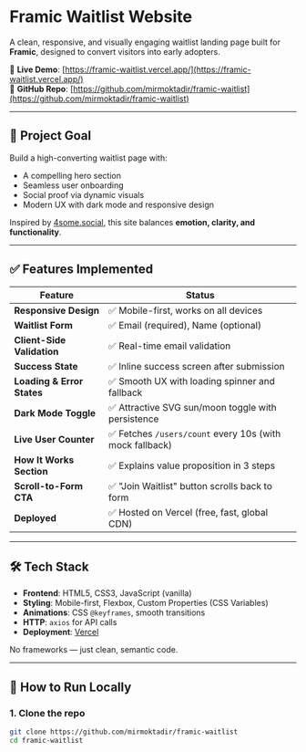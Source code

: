 # Framic Waitlist Website

A clean, responsive, and visually engaging waitlist landing page built for **Framic**, designed to convert visitors into early adopters.

🚀 **Live Demo**: [https://framic-waitlist.vercel.app/](https://framic-waitlist.vercel.app/)  
🐙 **GitHub Repo**: [https://github.com/mirmoktadir/framic-waitlist](https://github.com/mirmoktadir/framic-waitlist)

---

## 🎯 Project Goal

Build a high-converting waitlist page with:
- A compelling hero section
- Seamless user onboarding
- Social proof via dynamic visuals
- Modern UX with dark mode and responsive design

Inspired by [4some.social](https://4some.social), this site balances **emotion, clarity, and functionality**.

---

## ✅ Features Implemented

| Feature | Status |
|-------|--------|
| **Responsive Design** | ✅ Mobile-first, works on all devices |
| **Waitlist Form** | ✅ Email (required), Name (optional) |
| **Client-Side Validation** | ✅ Real-time email validation |
| **Success State** | ✅ Inline success screen after submission |
| **Loading & Error States** | ✅ Smooth UX with loading spinner and fallback |
| **Dark Mode Toggle** | ✅ Attractive SVG sun/moon toggle with persistence |
| **Live User Counter** | ✅ Fetches `/users/count` every 10s (with mock fallback) |
| **How It Works Section** | ✅ Explains value proposition in 3 steps |
| **Scroll-to-Form CTA** | ✅ "Join Waitlist" button scrolls back to form |
| **Deployed** | ✅ Hosted on Vercel (free, fast, global CDN) |

---

## 🛠️ Tech Stack

- **Frontend**: HTML5, CSS3, JavaScript (vanilla)
- **Styling**: Mobile-first, Flexbox, Custom Properties (CSS Variables)
- **Animations**: CSS `@keyframes`, smooth transitions
- **HTTP**: `axios` for API calls
- **Deployment**: [Vercel](https://vercel.com)

No frameworks — just clean, semantic code.

---

## 🚀 How to Run Locally

### 1. Clone the repo
```bash
git clone https://github.com/mirmoktadir/framic-waitlist
cd framic-waitlist

